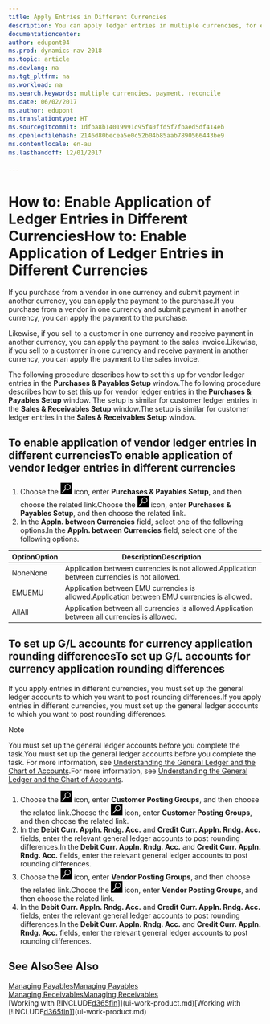 ```yaml
---
title: Apply Entries in Different Currencies
description: You can apply ledger entries in multiple currencies, for example, if you sell in one currency and receive payment in another.
documentationcenter: 
author: edupont04
ms.prod: dynamics-nav-2018
ms.topic: article
ms.devlang: na
ms.tgt_pltfrm: na
ms.workload: na
ms.search.keywords: multiple currencies, payment, reconcile
ms.date: 06/02/2017
ms.author: edupont
ms.translationtype: HT
ms.sourcegitcommit: 1dfba8b14019991c95f40ffd5f7fbaed5df414eb
ms.openlocfilehash: 2146d80becea5e0c52b04b85aab7890566443be9
ms.contentlocale: en-au
ms.lasthandoff: 12/01/2017

---
```

# <a name="how-to-enable-application-of-ledger-entries-in-different-currencies"></a><span data-ttu-id="75ebc-103">How to: Enable Application of Ledger Entries in Different Currencies</span><span class="sxs-lookup"><span data-stu-id="75ebc-103">How to: Enable Application of Ledger Entries in Different Currencies</span></span>
<span data-ttu-id="75ebc-104">If you purchase from a vendor in one currency and submit payment in another currency, you can apply the payment to the purchase.</span><span class="sxs-lookup"><span data-stu-id="75ebc-104">If you purchase from a vendor in one currency and submit payment in another currency, you can apply the payment to the purchase.</span></span>

<span data-ttu-id="75ebc-105">Likewise, if you sell to a customer in one currency and receive payment in another currency, you can apply the payment to the sales invoice.</span><span class="sxs-lookup"><span data-stu-id="75ebc-105">Likewise, if you sell to a customer in one currency and receive payment in another currency, you can apply the payment to the sales invoice.</span></span>

<span data-ttu-id="75ebc-106">The following procedure describes how to set this up for vendor ledger entries in the **Purchases & Payables Setup** window.</span><span class="sxs-lookup"><span data-stu-id="75ebc-106">The following procedure describes how to set this up for vendor ledger entries in the **Purchases & Payables Setup** window.</span></span> <span data-ttu-id="75ebc-107">The setup is similar for customer ledger entries in the **Sales & Receivables Setup** window.</span><span class="sxs-lookup"><span data-stu-id="75ebc-107">The setup is similar for customer ledger entries in the **Sales & Receivables Setup** window.</span></span>

## <a name="to-enable-application-of-vendor-ledger-entries-in-different-currencies"></a><span data-ttu-id="75ebc-108">To enable application of vendor ledger entries in different currencies</span><span class="sxs-lookup"><span data-stu-id="75ebc-108">To enable application of vendor ledger entries in different currencies</span></span>
1. <span data-ttu-id="75ebc-109">Choose the ![Search for Page or Report](media/ui-search/search_small.png "Search for Page or Report icon") icon, enter **Purchases & Payables Setup**, and then choose the related link.</span><span class="sxs-lookup"><span data-stu-id="75ebc-109">Choose the ![Search for Page or Report](media/ui-search/search_small.png "Search for Page or Report icon") icon, enter **Purchases & Payables Setup**, and then choose the related link.</span></span>
2. <span data-ttu-id="75ebc-110">In the **Appln. between Currencies** field, select one of the following options.</span><span class="sxs-lookup"><span data-stu-id="75ebc-110">In the **Appln. between Currencies** field, select one of the following options.</span></span>

| <span data-ttu-id="75ebc-111">Option</span><span class="sxs-lookup"><span data-stu-id="75ebc-111">Option</span></span> | <span data-ttu-id="75ebc-112">Description</span><span class="sxs-lookup"><span data-stu-id="75ebc-112">Description</span></span> |
| --- | --- |
| <span data-ttu-id="75ebc-113">None</span><span class="sxs-lookup"><span data-stu-id="75ebc-113">None</span></span> |<span data-ttu-id="75ebc-114">Application between currencies is not allowed.</span><span class="sxs-lookup"><span data-stu-id="75ebc-114">Application between currencies is not allowed.</span></span> |
| <span data-ttu-id="75ebc-115">EMU</span><span class="sxs-lookup"><span data-stu-id="75ebc-115">EMU</span></span> |<span data-ttu-id="75ebc-116">Application between EMU currencies is allowed.</span><span class="sxs-lookup"><span data-stu-id="75ebc-116">Application between EMU currencies is allowed.</span></span> |
| <span data-ttu-id="75ebc-117">All</span><span class="sxs-lookup"><span data-stu-id="75ebc-117">All</span></span> |<span data-ttu-id="75ebc-118">Application between all currencies is allowed.</span><span class="sxs-lookup"><span data-stu-id="75ebc-118">Application between all currencies is allowed.</span></span> |

## <a name="to-set-up-gl-accounts-for-currency-application-rounding-differences"></a><span data-ttu-id="75ebc-119">To set up G/L accounts for currency application rounding differences</span><span class="sxs-lookup"><span data-stu-id="75ebc-119">To set up G/L accounts for currency application rounding differences</span></span>  
<span data-ttu-id="75ebc-120">If you apply entries in different currencies, you must set up the general ledger accounts to which you want to post rounding differences.</span><span class="sxs-lookup"><span data-stu-id="75ebc-120">If you apply entries in different currencies, you must set up the general ledger accounts to which you want to post rounding differences.</span></span>  

> [!NOTE]  
>  <span data-ttu-id="75ebc-121">You must set up the general ledger accounts before you complete the task.</span><span class="sxs-lookup"><span data-stu-id="75ebc-121">You must set up the general ledger accounts before you complete the task.</span></span> <span data-ttu-id="75ebc-122">For more information, see [Understanding the General Ledger and the Chart of Accounts](finance-general-ledger.md).</span><span class="sxs-lookup"><span data-stu-id="75ebc-122">For more information, see [Understanding the General Ledger and the Chart of Accounts](finance-general-ledger.md).</span></span>

1. <span data-ttu-id="75ebc-123">Choose the ![Search for Page or Report](media/ui-search/search_small.png "Search for Page or Report icon") icon, enter **Customer Posting Groups**, and then choose the related link.</span><span class="sxs-lookup"><span data-stu-id="75ebc-123">Choose the ![Search for Page or Report](media/ui-search/search_small.png "Search for Page or Report icon") icon, enter **Customer Posting Groups**, and then choose the related link.</span></span>  
2. <span data-ttu-id="75ebc-124">In the **Debit Curr. Appln. Rndg. Acc.** and **Credit Curr. Appln. Rndg. Acc.** fields, enter the relevant general ledger accounts to post rounding differences.</span><span class="sxs-lookup"><span data-stu-id="75ebc-124">In the **Debit Curr. Appln. Rndg. Acc.** and **Credit Curr. Appln. Rndg. Acc.** fields, enter the relevant general ledger accounts to post rounding differences.</span></span>  
3. <span data-ttu-id="75ebc-125">Choose the ![Search for Page or Report](media/ui-search/search_small.png "Search for Page or Report icon") icon, enter **Vendor Posting Groups**, and then choose the related link.</span><span class="sxs-lookup"><span data-stu-id="75ebc-125">Choose the ![Search for Page or Report](media/ui-search/search_small.png "Search for Page or Report icon") icon, enter **Vendor Posting Groups**, and then choose the related link.</span></span>  
4. <span data-ttu-id="75ebc-126">In the **Debit Curr. Appln. Rndg. Acc.** and **Credit Curr. Appln. Rndg. Acc.** fields, enter the relevant general ledger accounts to post rounding differences.</span><span class="sxs-lookup"><span data-stu-id="75ebc-126">In the **Debit Curr. Appln. Rndg. Acc.** and **Credit Curr. Appln. Rndg. Acc.** fields, enter the relevant general ledger accounts to post rounding differences.</span></span>  

## <a name="see-also"></a><span data-ttu-id="75ebc-127">See Also</span><span class="sxs-lookup"><span data-stu-id="75ebc-127">See Also</span></span>
[<span data-ttu-id="75ebc-128">Managing Payables</span><span class="sxs-lookup"><span data-stu-id="75ebc-128">Managing Payables</span></span>](payables-manage-payables.md)  
[<span data-ttu-id="75ebc-129">Managing Receivables</span><span class="sxs-lookup"><span data-stu-id="75ebc-129">Managing Receivables</span></span>](receivables-manage-receivables.md)  
<span data-ttu-id="75ebc-130">[Working with [!INCLUDE[d365fin](includes/d365fin_md.md)]](ui-work-product.md)</span><span class="sxs-lookup"><span data-stu-id="75ebc-130">[Working with [!INCLUDE[d365fin](includes/d365fin_md.md)]](ui-work-product.md)</span></span>

